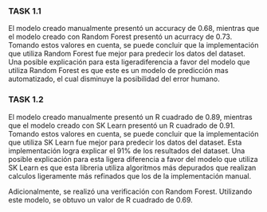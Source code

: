 ### TASK 1.1
El modelo creado manualmente presentó un accuracy de 0.68, mientras que el modelo creado con Random Forest presentó un acurracy de 0.73. Tomando estos valores en cuenta, se puede concluir que la implementación que utiliza Random Forest fue mejor para predecir los datos del dataset. Una posible explicación para esta ligeradiferencia a favor del modelo que utiliza Random Forest es que este es un modelo de predicción mas automatizado, el cual disminuye la posibilidad del error humano.

### TASK 1.2
El modelo creado manualmente presentó un R cuadrado de 0.89, mientras que el modelo creado con SK Learn presentó un R cuadrado de 0.91. Tomando estos valores en cuenta, se puede concluir que la implementación que utiliza SK Learn fue mejor para predecir los datos del dataset. Esta implementación logra explicar el 91% de los resultados del dataset. Una posible explicación para esta ligera diferencia a favor del modelo que utiliza SK Learn es que esta libreria utiliza algoritmos más depurados que realizan calculos ligeramente más refinados que los de la implementación manual.

Adicionalmente, se realizó una verificación con Random Forest. Utilizando este modelo, se obtuvo un valor de R cuadrado de 0.69.
